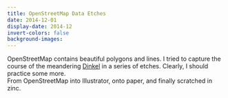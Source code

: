 ```yaml
---
title: OpenStreetMap Data Etches
date: 2014-12-01
display-date: 2014-12
invert-colors: false
background-images:
---
```


<section>
  <span>
    OpenStreetMap contains beautiful polygons and lines. I tried to capture the course of the meandering <a href="http://en.wikipedia.org/wiki/Dinkel">Dinkel</a> in a series of etches. Clearly, I should practice some more.
  </span>
</section>

<section>
  <span>
    From OpenStreetMap into Illustrator, onto paper, and finally scratched in zinc.
  </span>
</section>
